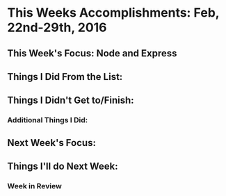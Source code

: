 # This Weeks Accomplishments: Feb, 22nd-29th, 2016

## This Week's Focus: Node and Express

## Things I Did From the List:

## Things I Didn't Get to/Finish:

### Additional Things I Did:

## Next Week's Focus: 

## Things I'll do Next Week:

### Week in Review

